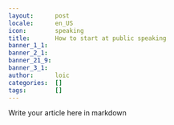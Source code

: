 ```yaml
---
layout:      post
locale:      en_US
icon:        speaking
title:       How to start at public speaking
banner_1_1:  
banner_2_1:  
banner_21_9: 
banner_3_1:  
author:      loic
categories:  []
tags:        []
---
```


Write your article here in markdown
